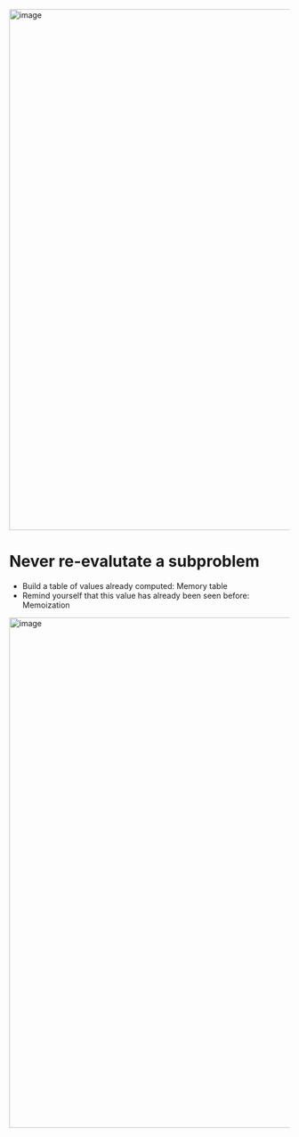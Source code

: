 <img width="1335" height="937" alt="image" src="https://github.com/user-attachments/assets/65cf0f43-3a13-4d3e-9bc6-be1d23a8307e" />

# Never re-evalutate a subproblem
- Build a table of values already computed: Memory table
- Remind yourself that this value has already been seen before: Memoization

<img width="1313" height="918" alt="image" src="https://github.com/user-attachments/assets/fedc05ff-f8c6-4ab5-809c-bf845805edb9" />
